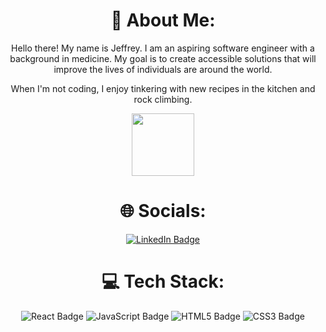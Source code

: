 <!--
**JeffLi117/JeffLi117** is a ✨ _special_ ✨ repository because its `README.md` (this file) appears on your GitHub profile.

Here are some ideas to get you started:

- 🔭 I’m currently working on ...
- 🌱 I’m currently learning ...
- 👯 I’m looking to collaborate on ...
- 🤔 I’m looking for help with ...
- 💬 Ask me about ...
- 📫 How to reach me: ...
- 😄 Pronouns: ...
- ⚡ Fun fact: ...
-->

<div id="header" align="center">
<h1> 
💫 About Me:
</h1>
<div>
Hello there! My name is Jeffrey. 
I am an aspiring software engineer with a background in medicine. My goal is to create accessible solutions that will improve the lives of individuals are around the world.

When I'm not coding, I enjoy tinkering with new recipes in the kitchen and rock climbing.
</div>
  <img src="https://media.giphy.com/media/SHjOSDkKZ18qOHA5B5/giphy.gif" width="100"/>
 
<h1> 
🌐 Socials:
</h1>
  <a href="https://www.linkedin.com/in/jeffrey-li-do/">
    <img src="https://img.shields.io/badge/LinkedIn-blue?style=for-the-badge&logo=linkedin&logoColor=white" alt="LinkedIn Badge"/>
  </a>
<h1> 
💻 Tech Stack:
</h1>
<img src="https://img.shields.io/badge/React-20232A?style=for-the-badge&logo=react&logoColor=61DAFB
"  alt="React Badge" />
<img src="https://img.shields.io/badge/JavaScript-323330?style=for-the-badge&logo=javascript&logoColor=F7DF1E
"  alt="JavaScript Badge" />
<img src="https://img.shields.io/badge/HTML5-E34F26?style=for-the-badge&logo=html5&logoColor=white
"  alt="HTML5 Badge"/>
<img src="https://img.shields.io/badge/CSS3-1572B6?style=for-the-badge&logo=css3&logoColor=white
"  alt="CSS3 Badge"/>
</div>
